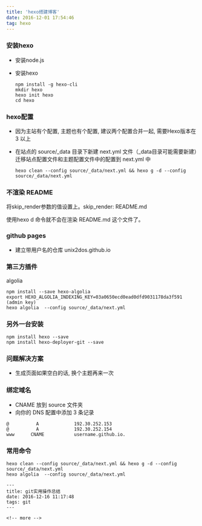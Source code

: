 ```yaml
---
title: 'hexo搭建博客'
date: 2016-12-01 17:54:46
tag: hexo
---
```


### 安装hexo

+ 安装node.js
+ 安装hexo

	```
	npm install -g hexo-cli
	mkdir hexo
	hexo init hexo
	cd hexo
	```

<!-- more -->
### hexo配置

+ 因为主站有个配置, 主题也有个配置, 建议两个配置合并一起, 需要Hexo版本在 3 以上

+ 在站点的 source/_data 目录下新建 next.yml 文件（_data目录可能需要新建）迁移站点配置文件和主题配置文件中的配置到 next.yml 中
  
	```
	hexo clean --config source/_data/next.yml && hexo g -d --config source/_data/next.yml
	```
	
### 不渲染 README

将skip_render参数的值设置上。skip_render: README.md

使用hexo d 命令就不会在渲染 README.md 这个文件了。
	
### github pages

+ 建立带用户名的仓库 unix2dos.github.io

### 第三方插件

algolia

```
npm install --save hexo-algolia
export HEXO_ALGOLIA_INDEXING_KEY=03a0650ecd0ead0dfd9031178da3f591 (admin key)
hexo algolia  --config source/_data/next.yml 
```


### 另外一台安装
	
```
npm install hexo --save
npm install hexo-deployer-git --save
```

### 问题解决方案

+ 生成页面如果空白的话, 换个主题再来一次


### 绑定域名

+ CNAME 放到 source 文件夹
+ 向你的 DNS 配置中添加 3 条记录

```
@          A             192.30.252.153
@          A             192.30.252.154
www      CNAME           username.github.io.
```


### 常用命令

```
hexo clean --config source/_data/next.yml && hexo g -d --config source/_data/next.yml
hexo algolia  --config source/_data/next.yml 

---
title: git实用操作总结
date: 2016-12-16 11:17:48
tags: git
---

<!-- more -->
```